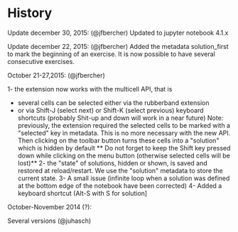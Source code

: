 History
=======

Update december 30, 2015:
(@jfbercher) Updated to jupyter notebook 4.1.x

Update december 22, 2015:
(@jfbercher)
  Added the metadata solution_first to mark the beginning of an exercise. It is now possible to have several consecutive exercises. 

October 21-27,2015: 
(@jfbercher)

1- the extension now works with the multicell API, that is
  - several cells can be selected either via the rubberband extension 
  - or via Shift-J (select next) or Shift-K (select previous) keyboard shortcuts
(probably Shit-up and down will work in a near future) 
Note: previously, the extension required the selected cells to be marked with a "selected" key in metadata. This is no more necessary with the new API.
Then clicking on the toolbar button turns these cells into a "solution" which is hidden by default ** Do not forget to keep the Shift key pressed down while clicking on the menu button (otherwise selected cells will be lost)** 
2- the "state" of solutions, hidden or shown, is saved and restored at reload/restart. We use the "solution" metadata to store the current state.
3- A small issue (infinite loop when a solution was defined at the bottom edge of the notebook have been corrected)
4- Added a keyboard shortcut (Alt-S with S for solution]

October-November 2014 (?):

Several versions (@juhasch)
